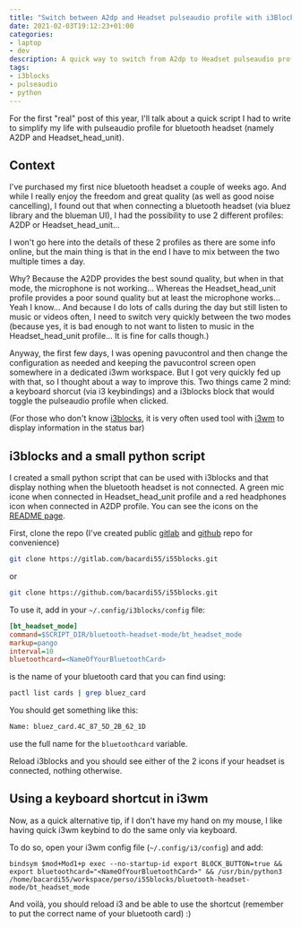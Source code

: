```yaml
---
title: "Switch between A2dp and Headset pulseaudio profile with i3Blocks"
date: 2021-02-03T19:12:23+01:00
categories:
- laptop
- dev
description: A quick way to switch from A2dp to Headset pulseaudio profile for a bluetooth headset.
tags:
- i3blocks
- pulseaudio
- python
---
```


For the first "real" post of this year, I'll talk about a quick script I had to write to simplify my life with pulseaudio profile for bluetooth headset (namely A2DP and Headset_head_unit).

## Context

I've purchased my first nice bluetooth headset a couple of weeks ago. And while I really enjoy the freedom and great quality (as well as good noise cancelling), I found out that when connecting a bluetooth headset (via bluez library and the blueman UI), I had the possibility to use 2 different profiles: A2DP or Headset_head_unit…

I won't go here into the details of these 2 profiles as there are some info online, but the main thing is that in the end I have to mix between the two multiple times a day.

Why? Because the A2DP provides the best sound quality, but when in that mode, the microphone is not working… Whereas the Headset_head_unit profile provides a poor sound quality but at least the microphone works… Yeah I know… And because I do lots of calls during the day but still listen to music or videos often, I need to switch very quickly between the two modes (because yes, it is bad enough to not want to listen to music in the Headset_head_unit profile… It is fine for calls though.)

Anyway, the first few days, I was opening pavucontrol and then change the configuration as needed and keeping the pavucontrol screen open somewhere in a dedicated i3wm workspace. But I got very quickly fed up with that, so I thought about a way to improve this. Two things came 2 mind: a keyboard shorcut (via i3 keybindings) and a i3blocks block that would toggle the pulseaudio profile when clicked.

(For those who don't know [i3blocks](http://vivien.github.io/i3blocks/), it is very often used tool with [i3wm](https://i3wm.org) to display information in the status bar)

## i3blocks and a small python script

I created a small python script that can be used with i3blocks and that display nothing when the bluetooth headset is not connected. A green mic icone when connected in Headset_head_unit profile and a red headphones icon when connected in A2DP profile. You can see the icons on the [README page](https://gitlab.com/bacardi55/i55blocks/-/tree/main/bluetooth-headset-mode).

First, clone the repo (I've created public [gitlab](https://gitlab.com/bacardi55/i55blocks) and [github](https://github.com/bacardi55/i55blocks) repo for convenience)

```bash
git clone https://gitlab.com/bacardi55/i55blocks.git
```
or
```bash
git clone https://github.com/bacardi55/i55blocks.git
```

To use it, add in your ```~/.config/i3blocks/config``` file:
```INI
[bt_headset_mode]
command=$SCRIPT_DIR/bluetooth-headset-mode/bt_headset_mode
markup=pango
interval=10
bluetoothcard=<NameOfYourBluetoothCard>
```

<NameOfYourBluetoothCard> is the name of your bluetooth card that you can find using:

```bash
pactl list cards | grep bluez_card
```

You should get something like this:
```bash
Name: bluez_card.4C_87_5D_2B_62_1D
```

use the full name for the `bluetoothcard` variable.

Reload i3blocks and you should see either of the 2 icons if your headset is connected, nothing otherwise.

## Using a keyboard shortcut in i3wm

Now, as a quick alternative tip, if I don't have my hand on my mouse, I like having quick i3wm keybind to do the same only via keyboard.

To do so, open your i3wm config file (`~/.config/i3/config`) and add:

```config
bindsym $mod+Mod1+p exec --no-startup-id export BLOCK_BUTTON=true && export bluetoothcard="<NameOfYourBluetoothCard>" && /usr/bin/python3 /home/bacardi55/workspace/perso/i55blocks/bluetooth-headset-mode/bt_headset_mode
```

And voilà, you should reload i3 and be able to use the shortcut (remember to put the correct name of your bluetooth card) :)
